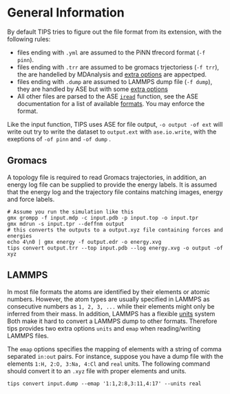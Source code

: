 # General Information

By default TIPS tries to figure out the file format from its extension, with the
following rules:

- files ending with `.yml` are assumed to the PiNN tfrecord format (`-f pinn`).
- files ending with `.trr` are assumed to be gromacs trjectoriess (`-f trr`),
  the are handelled by MDAnalysis and [extra options](#Gromacs) are appectped.
- files ending with `.dump` are assumed to LAMMPS dump file (`-f dump`), they
  are handled by ASE but with some [extra options](#LAMMPS)
- All other files are parsed to the ASE
  [`iread`](https://wiki.fysik.dtu.dk/ase/ase/io/io.html#ase.io.iread) function,
  see the ASE documentation for a list of available
  [formats](https://wiki.fysik.dtu.dk/ase/ase/io/io.html#ase.io.write). You may
  enforce the format.

Like the input function, TIPS uses ASE for file output, `-o output -of ext` will
write out try to write the dataset to `output.ext` with `ase.io.write`, with the
exeptions of `-of pinn` and `-of dump` .

## Gromacs

A topology file is required to read Gromacs trajectories, in addition, an energy
log file can be supplied to provide the energy labels. It is assumed that the
energy log and the trajectory file contains matching images, energy and force
labels.

```
# Assume you run the simulation like this
gmx grompp -f input.mdp -c input.pdb -p input.top -o input.tpr
gmx mdrun -s input.tpr --deffnm output
# this converts the outputs to a output.xyz file containing forces and energies
echo 4\n0 | gmx energy -f output.edr -o energy.xvg
tips convert output.trr --top input.pdb --log energy.xvg -o output -of xyz 
```

## LAMMPS 

In most file formats the atoms are identified by their elements or atomic
numbers. However, the atom types are usually specified in LAMMPS as consecutive
numbers as `1, 2, 3, ...` while their elements might only be inferred from their
mass. In addition, LAMMPS has a flexible
[units](https://lammps.sandia.gov/doc/units.html) system Both make it hard to
convert a LAMMPS dump to other formats. Therefore tips provides two extra
options `units` and `emap` when reading/writing LAMMPS files.

The `emap` options specifies the mapping of elements with a string of comma
separated `in:out` pairs. For instance, suppose you have a dump file with the
elements `1:H, 2:O, 3:Na, 4:Cl` and `real` units. The following command should
convert it to an `.xyz` file with proper elements and units.

```
tips convert input.dump --emap '1:1,2:8,3:11,4:17' --units real
```
